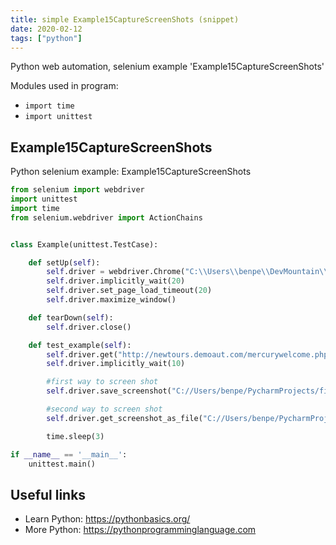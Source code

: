 ```yaml
---
title: simple Example15CaptureScreenShots (snippet)
date: 2020-02-12
tags: ["python"]
---
```

Python web automation, selenium example 'Example15CaptureScreenShots'


Modules used in program: 
* `import time`
* `import unittest`

## Example15CaptureScreenShots

Python selenium example: Example15CaptureScreenShots

```python
from selenium import webdriver
import unittest
import time
from selenium.webdriver import ActionChains


class Example(unittest.TestCase):

    def setUp(self):
        self.driver = webdriver.Chrome("C:\\Users\\benpe\\DevMountain\\testing-resources\\chromedriver.exe")
        self.driver.implicitly_wait(20)
        self.driver.set_page_load_timeout(20)
        self.driver.maximize_window()

    def tearDown(self):
        self.driver.close()

    def test_example(self):
        self.driver.get("http://newtours.demoaut.com/mercurywelcome.php")
        self.driver.implicitly_wait(10)

        #first way to screen shot
        self.driver.save_screenshot("C://Users/benpe/PycharmProjects/firstExample/ScreenShots/homepage.png")

        #second way to screen shot
        self.driver.get_screenshot_as_file("C://Users/benpe/PycharmProjects/firstExample/ScreenShots/homepage2.png")

        time.sleep(3)

if __name__ == '__main__':
    unittest.main()


```

## Useful links

- Learn Python: https://pythonbasics.org/
- More Python: https://pythonprogramminglanguage.com
